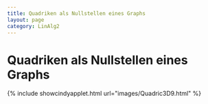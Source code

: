 ```yaml
---
title: Quadriken als Nullstellen eines Graphs
layout: page
category: LinAlg2
---
```


# Quadriken als Nullstellen eines Graphs


{% include showcindyapplet.html url="images/Quadric3D9.html" %}

